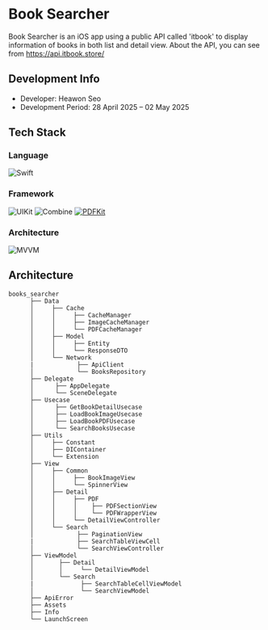 # Book Searcher
Book Searcher is an iOS app using a public API called 'itbook' to display information of books in both list and detail view. About the API, you can see from https://api.itbook.store/

## Development Info
* Developer: Heawon Seo
* Development Period: 28 April 2025 – 02 May 2025

## Tech Stack
### Language
![Swift](https://img.shields.io/badge/Swift-FA7343?style=for-the-badge&logo=swift&logoColor=white)
### Framework
![UIKit](https://img.shields.io/badge/UIKit-0C1E2C?style=for-the-badge&logo=swift&logoColor=white)
![Combine](https://img.shields.io/badge/Combine-1C1C1E?style=for-the-badge&logo=apple&logoColor=white)
[![PDFKit](https://img.shields.io/badge/PDFKit-228B22?style=flat&logo=apple&logoColor=white)](https://developer.apple.com/documentation/coreimage)
### Architecture
![MVVM](https://img.shields.io/badge/MVVM-blueviolet?style=for-the-badge)

## Architecture
```
books_searcher
      ├── Data
      │     ├── Cache
      │     │     ├── CacheManager
      │     │     ├── ImageCacheManager
      │     │     └── PDFCacheManager
      │     ├── Model
      │     │     ├── Entity
      │     │     └── ResponseDTO
      │     └── Network
      |            ├── ApiClient
      │            └── BooksRepository
      ├── Delegate
      │      ├── AppDelegate
      │      └── SceneDelegate
      ├── Usecase
      │      ├── GetBookDetailUsecase
      │      ├── LoadBookImageUsecase
      │      ├── LoadBookPDFUsecase
      │      └── SearchBooksUsecase
      ├── Utils
      │     ├── Constant
      │     ├── DIContainer
      │     └── Extension
      ├── View
      │     ├── Common
      │     │     ├── BookImageView
      │     │     └── SpinnerView
      │     ├── Detail
      │     │     ├── PDF
      │     │     │    ├── PDFSectionView
      │     │     │    └── PDFWrapperView       
      │     │     └── DetailViewController
      │     └── Search
      │            ├── PaginationView
      |            ├── SearchTableViewCell
      │            └── SearchViewController
      ├── ViewModel
      │       ├── Detail
      │       │     └── DetailViewModel
      │       └── Search
      |             ├── SearchTableCellViewModel
      │             └── SearchViewModel  
      ├── ApiError
      ├── Assets
      ├── Info
      └── LaunchScreen
```
